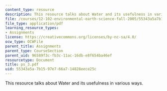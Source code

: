 ```yaml
---
content_type: resource
description: This resource talks about Water and its usefulness in various ways.
file: /courses/12-102-environmental-earth-science-fall-2005/55343a5a7b1597e766a714828eece25c_ps_3.pdf
file_type: application/pdf
learning_resource_types:
- Assignments
license: https://creativecommons.org/licenses/by-nc-sa/4.0/
ocw_type: OCWFile
parent_title: Assignments
parent_type: CourseSection
parent_uid: 96589f3c-fb3c-11ac-16db-e8f654ba46ef
resourcetype: Document
title: ps_3.pdf
uid: 55343a5a-7b15-97e7-66a7-14828eece25c
---
```

This resource talks about Water and its usefulness in various ways.